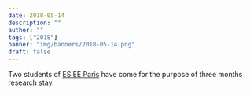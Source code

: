 ```yaml
---
date: 2018-05-14
description: ""
auther: ""
tags: ["2018"]
banner: "img/banners/2018-05-14.png"
draft: false
---
```

Two students of [ESIEE Paris](https://www.esiee.fr/) have come for the purpose of three months research stay.
